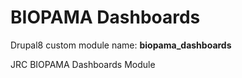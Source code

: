 # BIOPAMA Dashboards

Drupal8 custom module name: **biopama_dashboards**

JRC BIOPAMA Dashboards Module
